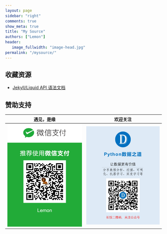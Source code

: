 ```yaml
---
layout: page
sidebar: "right"
comments: true
show_meta: true
title: "My Source"
authors: ["Lemon"]
header:
   image_fullwidth: "image-head.jpg"
permalink: "/mysource/"
---
```


## 收藏资源

* <a href="http://alfred-sun.github.io/blog/2015/01/10/jekyll-liquid-syntax-documentation/" target="blank">Jekyll/Liquid API 语法文档</a>

## 赞助支持


| <center>遇见，是缘</center> | <center>欢迎关注</center> |
| ---------------------------------------- | ---------------------------------------- |
| <img src="/images/wechat-pay.png" width="300"/> | <img src="/images/foot.jpg" width="300"/> |
